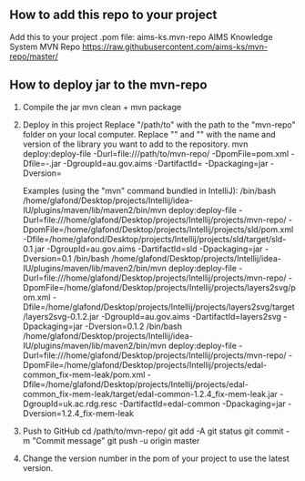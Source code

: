 How to add this repo to your project
------------------------------------

Add this to your project .pom file:
    <repositories>
        <!-- AIMS ks maven repository on GitHub -->
        <repository>
            <id>aims-ks.mvn-repo</id>
            <name>AIMS Knowledge System MVN Repo</name>
            <url>https://raw.githubusercontent.com/aims-ks/mvn-repo/master/</url>
        </repository>
    </repositories>


How to deploy jar to the mvn-repo
---------------------------------

1. Compile the jar
	mvn clean + mvn package

2. Deploy in this project
	Replace "/path/to" with the path to the "mvn-repo" folder on your local computer.
	Replace "<LIBRARY>" and "<VERSION>" with the name and version of the library you want to add to the repository.
		mvn deploy:deploy-file -Durl=file:///path/to/mvn-repo/ -DpomFile=pom.xml -Dfile=<LIBRARY>-<VERSION>.jar -DgroupId=au.gov.aims -DartifactId=<LIBRARY> -Dpackaging=jar -Dversion=<VERSION>

	Examples (using the "mvn" command bundled in IntelliJ):
		/bin/bash /home/glafond/Desktop/projects/Intellij/idea-IU/plugins/maven/lib/maven2/bin/mvn deploy:deploy-file -Durl=file:///home/glafond/Desktop/projects/Intellij/projects/mvn-repo/ -DpomFile=/home/glafond/Desktop/projects/Intellij/projects/sld/pom.xml -Dfile=/home/glafond/Desktop/projects/Intellij/projects/sld/target/sld-0.1.jar -DgroupId=au.gov.aims -DartifactId=sld -Dpackaging=jar -Dversion=0.1
		/bin/bash /home/glafond/Desktop/projects/Intellij/idea-IU/plugins/maven/lib/maven2/bin/mvn deploy:deploy-file -Durl=file:///home/glafond/Desktop/projects/Intellij/projects/mvn-repo/ -DpomFile=/home/glafond/Desktop/projects/Intellij/projects/layers2svg/pom.xml -Dfile=/home/glafond/Desktop/projects/Intellij/projects/layers2svg/target/layers2svg-0.1.2.jar -DgroupId=au.gov.aims -DartifactId=layers2svg -Dpackaging=jar -Dversion=0.1.2
		/bin/bash /home/glafond/Desktop/projects/Intellij/idea-IU/plugins/maven/lib/maven2/bin/mvn deploy:deploy-file -Durl=file:///home/glafond/Desktop/projects/Intellij/projects/mvn-repo/ -DpomFile=/home/glafond/Desktop/projects/Intellij/projects/edal-common_fix-mem-leak/pom.xml -Dfile=/home/glafond/Desktop/projects/Intellij/projects/edal-common_fix-mem-leak/target/edal-common-1.2.4_fix-mem-leak.jar -DgroupId=uk.ac.rdg.resc -DartifactId=edal-common -Dpackaging=jar -Dversion=1.2.4_fix-mem-leak

3. Push to GitHub
	cd /path/to/mvn-repo/
	git add -A
	git status
	git commit -m "Commit message"
	git push -u origin master

4. Change the version number in the pom of your project to use the latest version.
